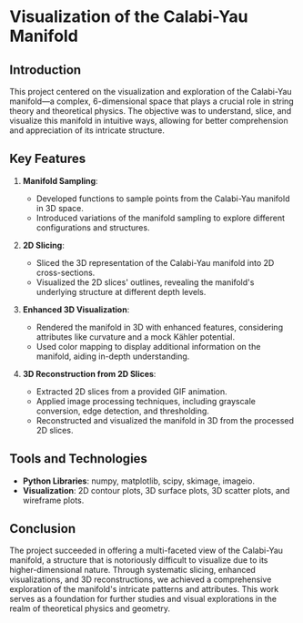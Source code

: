 # Visualization of the Calabi-Yau Manifold

## Introduction

This project centered on the visualization and exploration of the Calabi-Yau manifold—a complex, 6-dimensional space that plays a crucial role in string theory and theoretical physics. The objective was to understand, slice, and visualize this manifold in intuitive ways, allowing for better comprehension and appreciation of its intricate structure.

## Key Features

1. **Manifold Sampling**:
   - Developed functions to sample points from the Calabi-Yau manifold in 3D space.
   - Introduced variations of the manifold sampling to explore different configurations and structures.
  
2. **2D Slicing**:
   - Sliced the 3D representation of the Calabi-Yau manifold into 2D cross-sections.
   - Visualized the 2D slices' outlines, revealing the manifold's underlying structure at different depth levels.
  
3. **Enhanced 3D Visualization**:
   - Rendered the manifold in 3D with enhanced features, considering attributes like curvature and a mock Kähler potential.
   - Used color mapping to display additional information on the manifold, aiding in-depth understanding.
  
4. **3D Reconstruction from 2D Slices**:
   - Extracted 2D slices from a provided GIF animation.
   - Applied image processing techniques, including grayscale conversion, edge detection, and thresholding.
   - Reconstructed and visualized the manifold in 3D from the processed 2D slices.

## Tools and Technologies

- **Python Libraries**: numpy, matplotlib, scipy, skimage, imageio.
- **Visualization**: 2D contour plots, 3D surface plots, 3D scatter plots, and wireframe plots.
  
## Conclusion

The project succeeded in offering a multi-faceted view of the Calabi-Yau manifold, a structure that is notoriously difficult to visualize due to its higher-dimensional nature. Through systematic slicing, enhanced visualizations, and 3D reconstructions, we achieved a comprehensive exploration of the manifold's intricate patterns and attributes. This work serves as a foundation for further studies and visual explorations in the realm of theoretical physics and geometry.
